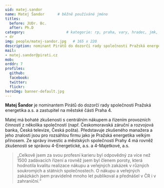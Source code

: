 ```yaml
---
uid: matej.sandor
name: Matej Šandor  	# běžně používáné jméno
titles:
  before: JUDr. Bc.
  after: Ph.D
category:                 	# kategorie: rp, praha, vary, hradec, jmk, senat
- dr
img: people/matej-sandor.jpg   # 165 x 220
description: nominant Pirátů do dozorčí rady společnosti Pražská energetika a.s., zastupitel na městské části Praha 4.  	# kratký popis, max 160 znaků
mail: 
- matej.sandor@pirati.cz
mob:
orddr: 7
profiles:
  github:       
  facebook:    
  twitter: 		  
  flickr:		  
heroImg: banner-default.jpg  
---
```


**Matej Šandor** je nominantem Pirátů do dozorčí rady společnosti Pražská energetika a.s. a zastupitel na městské části Praha 4.

Matej má bohaté zkušenosti s centrálním nákupem a řízením provozních činností z několika společností (např. Českomoravská záruční a rozvojová banka, Česká televize, Česká pošta). Představuje zkušeného manažera a jeho znalosti jsou pro rozsáhlou firmu jako je Pražská energetika velkým přínosem. Ze správy investic a městských společností Prahy 4 má rovněž zkušenosti se správou 4-Energetické, a.s. a 4-Majetkové, a.s. 

> „Celkově jsem za svou profesní karieru byl odpovědný za více než 1500 zadávacích řízení a rovněž jsem byl členem poroty, která hodnotila kvalitu realizace nákupu a veřejných zakázek v různých soukromých a státních společnostech. O nákupu a veřejných zakázkách jsem pravidelně mnoho let publikoval a přednášel v ČR i v zahraniční.“

